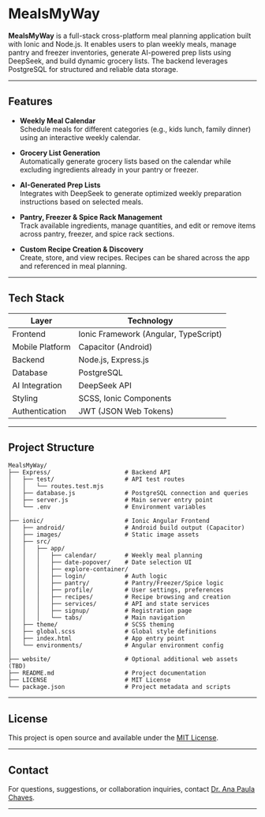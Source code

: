 # MealsMyWay

**MealsMyWay** is a full-stack cross-platform meal planning application built with Ionic and Node.js. It enables users to plan weekly meals, manage pantry and freezer inventories, generate AI-powered prep lists using DeepSeek, and build dynamic grocery lists. The backend leverages PostgreSQL for structured and reliable data storage.

---

## Features

- **Weekly Meal Calendar**  
  Schedule meals for different categories (e.g., kids lunch, family dinner) using an interactive weekly calendar.

- **Grocery List Generation**  
  Automatically generate grocery lists based on the calendar while excluding ingredients already in your pantry or freezer.

- **AI-Generated Prep Lists**  
  Integrates with DeepSeek to generate optimized weekly preparation instructions based on selected meals.

- **Pantry, Freezer & Spice Rack Management**  
  Track available ingredients, manage quantities, and edit or remove items across pantry, freezer, and spice rack sections.

- **Custom Recipe Creation & Discovery**  
  Create, store, and view recipes. Recipes can be shared across the app and referenced in meal planning.

---

## Tech Stack

| Layer            | Technology                          |
|------------------|--------------------------------------|
| Frontend         | Ionic Framework (Angular, TypeScript)|
| Mobile Platform  | Capacitor (Android)                  |
| Backend          | Node.js, Express.js                  |
| Database         | PostgreSQL                           |
| AI Integration   | DeepSeek API                         |
| Styling          | SCSS, Ionic Components               |
| Authentication   | JWT (JSON Web Tokens)                |

---

## Project Structure

```
MealsMyWay/
├── Express/                     # Backend API
│   ├── test/                    # API test routes
│   │   └── routes.test.mjs
│   ├── database.js              # PostgreSQL connection and queries
│   ├── server.js                # Main server entry point
│   └── .env                     # Environment variables
│
├── ionic/                       # Ionic Angular Frontend
│   ├── android/                 # Android build output (Capacitor)
│   ├── images/                  # Static image assets
│   ├── src/
│   │   ├── app/
│   │   │   ├── calendar/        # Weekly meal planning
│   │   │   ├── date-popover/    # Date selection UI
│   │   │   ├── explore-container/
│   │   │   ├── login/           # Auth logic
│   │   │   ├── pantry/          # Pantry/Freezer/Spice logic
│   │   │   ├── profile/         # User settings, preferences
│   │   │   ├── recipes/         # Recipe browsing and creation
│   │   │   ├── services/        # API and state services
│   │   │   ├── signup/          # Registration page
│   │   │   └── tabs/            # Main navigation
│   ├── theme/                   # SCSS theming
│   ├── global.scss              # Global style definitions
│   ├── index.html               # App entry point
│   └── environments/            # Angular environment config
│
├── website/                     # Optional additional web assets (TBD)
├── README.md                    # Project documentation
├── LICENSE                      # MIT License
└── package.json                 # Project metadata and scripts
```

---

## License

This project is open source and available under the [MIT License](LICENSE).

---

## Contact

For questions, suggestions, or collaboration inquiries, contact [Dr. Ana Paula Chaves](https://github.com/chavesana).

---

